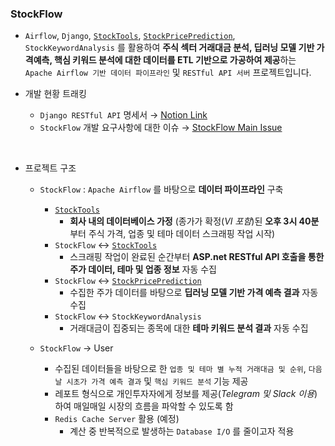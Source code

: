 ### StockFlow

-  `Airflow`, `Django`, [`StockTools`](https://github.com/DevTae/StockToolsPreview), [`StockPricePrediction`](https://github.com/DevTae/StockPricePredictionPreview), `StockKeywordAnalysis` 를 활용하여 **주식 섹터 거래대금 분석, 딥러닝 모델 기반 가격예측, 핵심 키워드 분석에 대한 데이터를 ETL 기반으로 가공하여 제공**하는 `Apache Airflow 기반 데이터 파이프라인` 및 `RESTful API 서버` 프로젝트입니다.

- 개발 현황 트래킹
  - `Django RESTful API` 명세서 → [Notion Link](https://righteous-cuticle-5ba.notion.site/StockFlow-API-f905aa86afe541019af46298457e4c9a?pvs=4)
  - `StockFlow` 개발 요구사항에 대한 이슈 → [StockFlow Main Issue](https://github.com/DevTae/StockFlow/issues/4)

<br/>

- 프로젝트 구조
  - `StockFlow` : `Apache Airflow` 를 바탕으로 **데이터 파이프라인** 구축
    - [`StockTools`](https://github.com/DevTae/StockToolsPreview)
      - **회사 내의 데이터베이스 가정** (종가가 확정(*VI 포함*)된 **오후 3시 40분**부터 주식 가격, 업종 및 테마 데이터 스크래핑 작업 시작)
    - `StockFlow` ↔ [`StockTools`](https://github.com/DevTae/StockToolsPreview)
      - 스크래핑 작업이 완료된 순간부터 **ASP.net RESTful API 호출을 통한 주가 데이터, 테마 및 업종 정보** 자동 수집
    - `StockFlow` ↔ [`StockPricePrediction`](https://github.com/DevTae/StockPricePredictionPreview)
      - 수집한 주가 데이터를 바탕으로 **딥러닝 모델 기반 가격 예측 결과** 자동 수집
    - `StockFlow` ↔ `StockKeywordAnalysis`
      - 거래대금이 집중되는 종목에 대한 **테마 키워드 분석 결과** 자동 수집

  - `StockFlow` → User
    - 수집된 데이터들을 바탕으로 한 `업종 및 테마 별 누적 거래대금 및 순위`, `다음날 시초가 가격 예측 결과` 및 `핵심 키워드 분석` 기능 제공
    - 레포트 형식으로 개인투자자에게 정보를 제공(*Telegram 및 Slack 이용*)하여 매일매일 시장의 흐름을 파악할 수 있도록 함
    - `Redis Cache Server` 활용 (예정)
      - 계산 중 반복적으로 발생하는 `Database I/O` 를 줄이고자 적용
